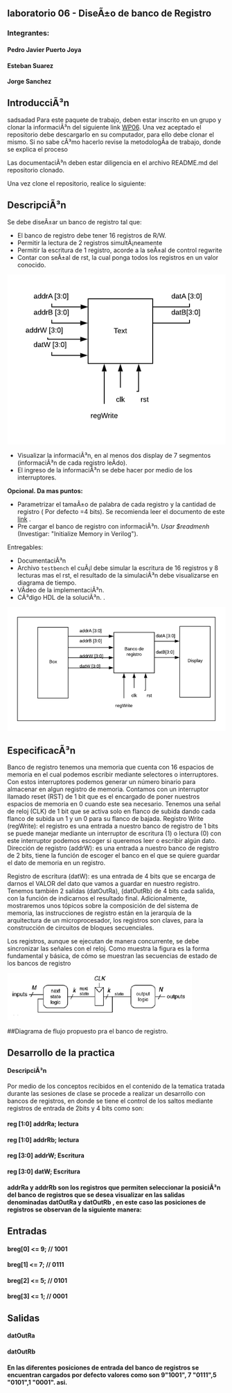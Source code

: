 ## laboratorio 06 - DiseÃ±o de banco de Registro

### Integrantes:

#### Pedro Javier Puerto Joya
#### Esteban Suarez
#### Jorge Sanchez

## IntroducciÃ³n

sadsadad
Para este paquete de trabajo, deben estar inscrito en un grupo y clonar la informaciÃ³n del siguiente link [WP06](https://classroom.github.com/g/XHLhUCe3). Una vez aceptado el repositorio debe descargarlo en su computador, para ello debe clonar el mismo. Si no sabe cÃ³mo hacerlo revise la metodologÃ­a de trabajo, donde se explica el proceso

Las documentaciÃ³n deben estar diligencia en el archivo README.md del repositorio clonado.

Una vez clone el repositorio, realice lo siguiente:


## DescripciÃ³n 
Se debe diseÃ±ar un banco de registro tal que:

* El banco de registro debe tener 16 registros de R/W.
* Permitir la lectura de 2 registros  simultÃ¡neamente 
* Permitir la escritura  de 1 registro, acorde a la seÃ±al de control regwrite
* Contar con seÃ±al de rst, la cual  ponga  todos los registros en un valor conocido.

![cn](https://github.com/Fabeltranm/SPARTAN6-ATMEGA-MAX5864/blob/master/lab/lab07-BancosRgistro/doc/caja%20negra.png)

* Visualizar la informaciÃ³n, en al menos dos display de 7 segmentos (informaciÃ³n de cada registro leÃ­do).
* El ingreso de la informaciÃ³n se debe hacer por medio de los interruptores.


**Opcional. Da mas puntos:**
* Parametrizar el tamaÃ±o de palabra de cada registro  y la cantidad de registro ( Por defecto =4 bits). Se recomienda leer el documento de este [link](https://ocw.mit.edu/courses/electrical-engineering-and-computer-science/6-884-complex-digital-systems-spring-2005/related-resources/parameter_models.pdf) .
* Pre cargar el banco de registro con informaciÃ³n.  _Usar $readmenh_  (Investigar: "Initialize Memory in Verilog").

Entregables:

* DocumentaciÃ³n
* Archivo `testbench` el cuÃ¡l debe simular la escritura de 16 registros y 8 lecturas mas el rst, el resultado de la simulaciÃ³n debe visualizarse en diagrama de tiempo.
* VÃ­deo de la implementaciÃ³n.
* CÃ³digo HDL de la soluciÃ³n.
.

 ![caja](https://github.com/Fabeltranm/SPARTAN6-ATMEGA-MAX5864/blob/master/lab/lab07-BancosRgistro/doc/banco%20registro.png)


## EspecificacÃ³n

Banco de registro tenemos una memoria que cuenta con 16 espacios de memoria en el cual podemos escribir mediante selectores o interruptores. 
Con estos interruptores podemos generar un número binario para almacenar en algun registro de memoria.
Contamos con un interruptor llamado reset (RST) de 1 bit que es el encargado de poner nuestros espacios de memoria en 0 cuando este sea necesario. Tenemos una señal de reloj (CLK) de 1 bit que se activa solo en flanco de subida dando cada flanco de subida un 1 y un 0 para su flanco de bajada. Registro Write (regWrite): el registro es una entrada a nuestro banco de registro de 1 bits se puede manejar mediante un interruptor de escritura (1) o lectura (0) con este interruptor podemos escoger si queremos leer o escribir algún dato. Dirección de registro (addrW): es una entrada a nuestro banco de registro de 2 bits, tiene la función de escoger el banco en el que se quiere guardar el dato de memoria en un registro.

Registro de escritura (datW): es una entrada de 4 bits que se encarga de darnos el VALOR del dato que vamos a guardar en nuestro registro. 
Tenemos también 2 salidas (datOutRa), (datOutRb) de 4 bits cada salida, con la función de indicarnos el resultado final. 
Adicionalmente, mostraremos unos tópicos sobre la composición de del sistema de memoria, las instrucciones de registro están en la jerarquía de la arquitectura de un microprocesador, los registros son claves, para la construcción de circuitos de bloques secuenciales. 

Los registros, aunque se ejecutan de manera concurrente, se debe sincronizar las señales con el reloj. 
Como muestra la figura es la forma fundamental y básica, de cómo se muestran las secuencias de estado de los bancos de registro

![secuencia](https://github.com/ELINGAP-7545/lab06-lab05-grupo-11/blob/master/secuencias%20de%20estado.PNG)

##Diagrama de flujo propuesto pra el banco de registro. 

## Desarrollo de la practica

#### DescripciÃ³n
Por medio de los conceptos recibidos en el contenido de la tematica tratada durante las sesiones de clase se procede a realizar un desarrollo con bancos de registros, en donde se tiene el control de los saltos mediante registros de entrada de 2bits y 4 bits como son:
####	reg [1:0] addrRa; lectura
####    reg [1:0] addrRb; lectura
####	reg [3:0] addrW;  Escritura
####	reg [3:0] datW;   Escritura

#### addrRa y addrRb son los registros que permiten seleccionar la posiciÃ³n del banco de registros que se desea visualizar en las salidas denominadas datOutRa y datOutRb  , en este caso las posiciones de registros se observan de la siguiente manera:

## Entradas 
#### breg[0] <= 9;  //  1001 
#### breg[1] <= 7;  //  0111
#### breg[2] <= 5;  //  0101
#### breg[3] <= 1;  //  0001
		
## Salidas
#### datOutRa
#### datOutRb

#### En las diferentes posiciones de entrada del banco de registros se encuentran cargados por defecto valores como son 9"1001", 7 "0111",5 "0101",1 "0001". asi.
